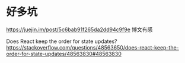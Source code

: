 # 好多坑
https://juejin.im/post/5c6bab91f265da2dd94c9f9e 博文有感

Does React keep the order for state updates?
https://stackoverflow.com/questions/48563650/does-react-keep-the-order-for-state-updates/48563830#48563830
